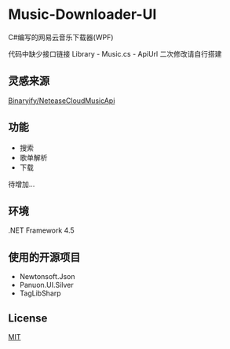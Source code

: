 # Music-Downloader-UI
C#编写的网易云音乐下载器(WPF)

代码中缺少接口链接 Library - Music.cs - ApiUrl 二次修改请自行搭建

## 灵感来源
[Binaryify/NeteaseCloudMusicApi](https://github.com/Binaryify/NeteaseCloudMusicApi)

## 功能
* 搜索
* 歌单解析
* 下载

待增加...

## 环境
.NET Framework 4.5

## 使用的开源项目
* Newtonsoft.Json
* Panuon.UI.Silver
* TagLibSharp

## License
[MIT](https://github.com/NiTian1207/Music-Downloader-New-UI/blob/master/LICENSE)
